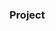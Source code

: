 ### Project









































































































































































































         









        





 































